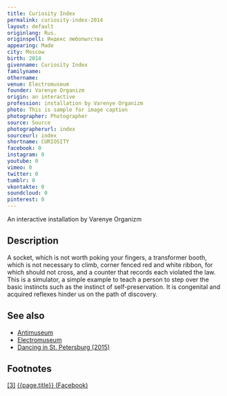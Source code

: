 ```yaml
---
title: Curiosity Index
permalink: curiosity-index-2014
layout: default
originlang: Rus.
originspell: Индекс любопытства
appearing: Made
city: Moscow
birth: 2014
givenname: Curiosity Index
familyname:
othername:
venue: Electromuseum
founder: Varenye Organizm
origin: an interactive
profession: installation by Varenye Organizm
photo: This is sample for image caption
photographer: Photographer
source: Source
photographerurl: index
sourceurl: index
shortname: CURIOSITY
facebook: 0
instagram: 0
youtube: 0
vimeo: 0
twitter: 0
tumblr: 0
vkontakte: 0
soundcloud: 0
pinterest: 0
---
```


An interactive installation by Varenye Organizm

## Description

A socket, which is not worth poking your fingers, a transformer booth, which is not necessary to climb, corner fenced red and white ribbon, for which should not cross, and a counter that records each violated the law. This is a simulator, a simple example to teach a person to step over the basic instincts such as the instinct of self-preservation. It is congenital and acquired reflexes hinder us on the path of discovery.

## See also

+ [Antimuseum](index)
+ [Electromuseum](index)
+ [Dancing in St. Petersburg (2015)](index)

## Footnotes

[[3]](#a3) <span id="f3"></span> [{{page.title}} (Facebook)](index)
